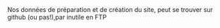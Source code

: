 ## 

Nos données de préparation et de création du site, peut se trouver sur github (ou pas!),par inutile en FTP



